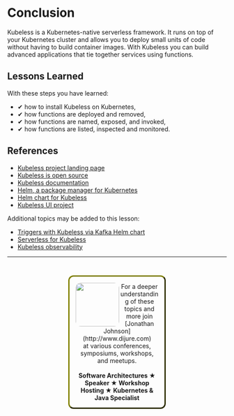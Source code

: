# Conclusion #

Kubeless is a Kubernetes-native serverless framework. It runs on top of your Kubernetes cluster and allows you to deploy small units of code without having to build container images. With Kubeless you can build advanced applications that tie together services using functions.

## Lessons Learned ##

With these steps you have learned:

- &#x2714; how to install Kubeless on Kubernetes,
- &#x2714; how functions are deployed and removed,
- &#x2714; how functions are named, exposed, and invoked,
- &#x2714; how functions are listed, inspected and monitored.

## References ##

- [Kubeless project landing page](https://kubeless.io/)
- [Kubeless is open source](https://github.com/kubeless/kubeless)
- [Kubeless documentation](https://kubeless.io/docs/architecture/)
- [Helm, a package manager for Kubernetes](https://helm.sh/)
- [Helm chart for Kubeless](https://github.com/helm/charts/tree/master/incubator/kubeless)
- [Kubeless UI project](https://github.com/kubeless/kubeless-ui)

Additional topics may be added to this lesson:

- [Triggers with Kubeless via Kafka Helm chart](https://github.com/helm/charts/tree/master/incubator/kafka)
- [Serverless for Kubeless](https://serverless.com/framework/docs/providers/kubeless/guide/intro)
- [Kubeless observability](https://kubeless.io/docs/monitoring/)

------
<p style="text-align: center; padding: 1em; margin: 3em; margin-left: 10em; margin-right: 10em; border-; 1px; border-color: olive;  border-radius: 12px; border-style:outset">
<img align="left" src="./assets/jonathan-johnson.jpg" width="100" style="border-radius: 12px">
For a deeper understanding of these topics and more join <br>[Jonathan Johnson](http://www.dijure.com)<br> at various conferences, symposiums, workshops, and meetups.
<br><br>
<b>Software Architectures ★ Speaker ★ Workshop Hosting ★ Kubernetes & Java Specialist</b>
</p>

